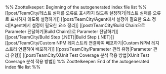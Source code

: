 %% Zoottelkeeper: Beginning of the autogenerated index file list  %%
 [[post/TeamCity/테스트 실패를 오류로 표시하지 않도록 설정하기|테스트 실패를 오류로 표시하지 않도록 설정하기]]
 [[post/TeamCity/Agent에서 설정이 필요한 요소 정리|Agent에서 설정이 필요한 요소 정리]]
 [[post/TeamCity/Build Chain으로 Parameter 전달하기|Build Chain으로 Parameter 전달하기]]
 [[post/TeamCity/Build Step (.NET)|Build Step (.NET)]]
 [[post/TeamCity/Custom NPM 레지스트리 연결하여 배포하기|Custom NPM 레지스트리 연결하여 배포하기]]
 [[post/TeamCity/Parameter 관리 유형|Parameter 관리 유형]]
 [[post/TeamCity/XUnit Test Coverage 분석 적용 방법|XUnit Test Coverage 분석 적용 방법]]
%% Zoottelkeeper: End of the autogenerated index file list  %%
